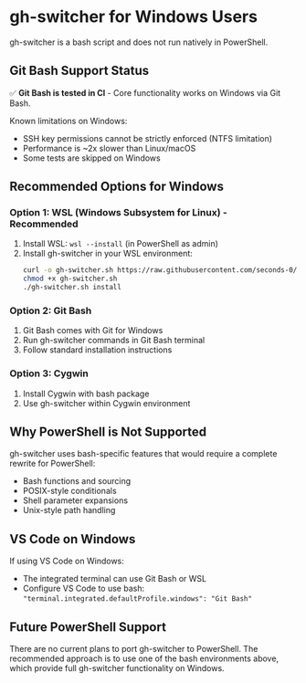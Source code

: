 # gh-switcher for Windows Users

gh-switcher is a bash script and does not run natively in PowerShell.

## Git Bash Support Status

✅ **Git Bash is tested in CI** - Core functionality works on Windows via Git Bash.

Known limitations on Windows:
- SSH key permissions cannot be strictly enforced (NTFS limitation)
- Performance is ~2x slower than Linux/macOS
- Some tests are skipped on Windows

## Recommended Options for Windows

### Option 1: WSL (Windows Subsystem for Linux) - Recommended
1. Install WSL: `wsl --install` (in PowerShell as admin)
2. Install gh-switcher in your WSL environment:
   ```bash
   curl -o gh-switcher.sh https://raw.githubusercontent.com/seconds-0/gh-switcher/main/gh-switcher.sh
   chmod +x gh-switcher.sh
   ./gh-switcher.sh install
   ```

### Option 2: Git Bash
1. Git Bash comes with Git for Windows
2. Run gh-switcher commands in Git Bash terminal
3. Follow standard installation instructions

### Option 3: Cygwin
1. Install Cygwin with bash package
2. Use gh-switcher within Cygwin environment

## Why PowerShell is Not Supported

gh-switcher uses bash-specific features that would require a complete rewrite for PowerShell:
- Bash functions and sourcing
- POSIX-style conditionals
- Shell parameter expansions
- Unix-style path handling

## VS Code on Windows

If using VS Code on Windows:
- The integrated terminal can use Git Bash or WSL
- Configure VS Code to use bash: `"terminal.integrated.defaultProfile.windows": "Git Bash"`

## Future PowerShell Support

There are no current plans to port gh-switcher to PowerShell. The recommended approach is to use one of the bash environments above, which provide full gh-switcher functionality on Windows.